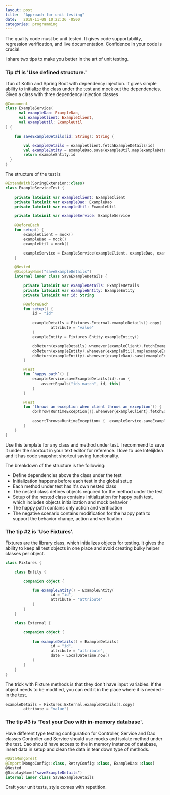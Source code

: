 ```yaml
---
layout: post
title:  "Approach for unit testing"
date:   2019-11-08 10:22:36 -0500
categories: programming
---
```


The quality code must be unit tested. It gives code supportability, regression verification, and live documentation.
Confidence in your code is crucial.

I share two tips to make you better in the art of unit testing.

### Tip #1 is 'Use defined structure.'

I fun of Kotlin and Spring Boot with dependency injection.
It gives simple ability to initialize the class under the test and mock out the dependencies.
Given a class with three dependency injection classes

```kotlin
@Component
class ExampleService(
      val exampleDao: ExampleDao,
      val exampleClient: ExampleClient,
      val exampleUtil: ExampleUtil
) {

    fun saveExampleDetails(id: String): String {

        val exampleDetails = exampleClient.fetchExampleDetails(id)
        val exampleEntity = exampleDao.save(exampleUtil.map(exampleDetails))
        return exampleEntity.id
  }
}
```

The structure of the test is

```kotlin
@ExtendWith(SpringExtension::class)
class ExampleServiceTest {

    private lateinit var exampleClient: ExampleClient
    private lateinit var exampleDao: ExampleDao
    private lateinit var exampleUtil: ExampleUtil

    private lateinit var exampleService: ExampleService

    @BeforeEach
    fun setup() {
        exampleClient = mock()
        exampleDao = mock()
        exampleUtil = mock()

        exampleService = ExampleService(exampleClient, exampleDao, exampleUtil)
    }

    @Nested
    @DisplayName("saveExampleDetails")
    internal inner class SaveExampleDetails {

        private lateinit var exampleDetails: ExampleDetails
        private lateinit var exampleEntity: ExampleEntity
        private lateinit var id: String

        @BeforeEach
        fun setup() {
            id = "id"

            exampleDetails = Fixtures.External.exampleDetails().copy(
                    attribute = "value"
            )
            exampleEntity = Fixtures.Entity.exampleEntity()

            doReturn(exampleDetails).whenever(exampleClient).fetchExampleDetails(id)
            doReturn(exampleEntity).whenever(exampleUtil).map(exampleEntity)
            doReturn(exampleEntity).whenever(exampleDao).save(exampleEntity)
        }

        @Test
        fun `happy path`() {
            exampleService.saveExampleDetails(id).run {
                assertEquals("ids match", id, this)
            }
        }

        @Test
        fun `throws an exception when client throws an exception`() {
            doThrow(RuntimeException()).whenever(exampleClient).fetchExampleDetails(id)

            assertThrows<RuntimeException> {  exampleService.saveExampleDetails(id) }
        }
    }
}
```

Use this template for any class and method under test.
I recommend to save it under the shortcut in your text editor for reference.
I love to use IntelijIdea and it has code snapshot shortcut saving functionality.

The breakdown of the structure is the following:

* Define dependencies above the class under the test
* Initialization happens before each test in the global setup
* Each method under test has it's own nested class
* The nested class defines objects required for the method under the test
* Setup of the nested class contains initialization for happy path test, which includes objects initialization and mock behavior 
* The happy path contains only action and verification
* The negative scenario contains modification for the happy path to support the behavior change, action and verification

### The tip #2 is 'Use Fixtures'.

Fixtures are the library class, which initializes objects for testing.
It gives the ability to keep all test objects in one place and avoid creating bulky helper classes per object.

```kotlin
class Fixtures {

    class Entity {

        companion object {

            fun exampleEntity() = ExampleEntity(
                    id = "id",
                    attribute = "attribute"
            )
        }
    }

    class External {

        companion object {

            fun exampleDetails() = ExampleDetails(
                    id = "id",
                    attribute = "attribute",
                    date = LocalDateTime.now()
            )
        }
    }
}
```

The trick with Fixture methods is that they don't have input variables.
If the object needs to be modified, you can edit it in the place where it is needed - in the test.

```kotlin
exampleDetails = Fixtures.External.exampleDetails().copy(
        attribute = "value")
```

### The tip #3 is 'Test your Dao with in-memory database'.

Have different type testing configuration for Controller, Service and Dao classes
Controller and Service should use mocks and isolate method under the test.
Dao should have access to the in memory instance of database, insert data in setup and clean the data in tear down type of methods.

```kotlin
@DataMongoTest
@Import(MongoConfig::class, RetryConfig::class, ExampleDao::class)
@Nested
@DisplayName("saveExampleDetails")
internal inner class SaveExampleDetails
```

Craft your unit tests, style comes with repetition.